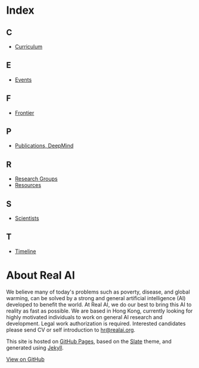 # Index

## C

* [Curriculum](http://realai.org/curriculum.html)

## E

* [Events](http://realai.org/resources/events.html)

## F

* [Frontier](http://realai.org/frontier/)

## P

* [Publications, DeepMind](http://realai.org/resources/deepmind-publications.html)

## R

* [Research Groups](http://realai.org/resources/research-groups.html)
* [Resources](http://realai.org/resources/)

## S

* [Scientists](http://realai.org/resources/scientists.html)

## T

* [Timeline](http://realai.org/frontier/timeline.html)

# About Real AI

We believe many of today's problems such as poverty, disease, and global warming, can be solved by a strong and general artificial intelligence (AI) developed to benefit the world. At Real AI, we do our best to bring this AI to reality as fast as possible. We are based in Hong Kong, currently looking for highly motivated individuals to work on general AI research and development. Legal work authorization is required. Interested candidates please send CV or self introduction to [hr@realai.org](mailto:hr@realai.org).

This site is hosted on [GitHub Pages](https://pages.github.com/), based on the [Slate](https://github.com/pages-themes/slate) theme, and generated using [Jekyll](http://jekyllrb.com/).

[View on GitHub](https://github.com/yanjon/yanjon.github.io)
